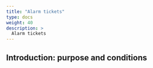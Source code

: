 ```yaml
---
title: "Alarm tickets"
type: docs
weight: 40
description: >
  Alarm tickets
---
```


## Introduction: purpose and conditions

